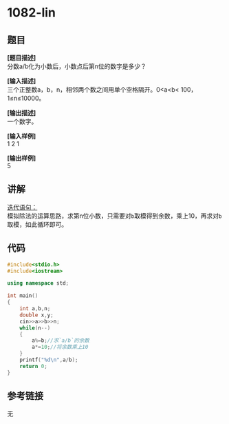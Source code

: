 # 1082-lin
## 题目  
**[题目描述]**  
分数a/b化为小数后，小数点后第n位的数字是多少？  

**[输入描述]**   
三个正整数a，b，n，相邻两个数之间用单个空格隔开。0<a<b< 100，1≤n≤10000。  

**[输出描述]**  
一个数字。  

**[输入样例]**  
1 2 1  

**[输出样例]**  
5  

## 讲解  
[迭代语句：]([1])  
模拟除法的运算思路，求第n位小数，只需要对`b`取模得到余数，乘上10，再求对`b`取模，如此循环即可。  

## 代码  

```cpp
#include<stdio.h>
#include<iostream>

using namespace std;

int main()
{
	int a,b,n;
	double x,y;
	cin>>a>>b>>n;
	while(n--)
	{
		a%=b;//求`a/b`的余数
		a*=10;//将余数乘上10
	}
	printf("%d\n",a/b);
	return 0;
}
```

## 参考链接  
无  
